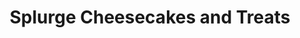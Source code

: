 ---
title: "Splurge Cheesecakes and Treats"
url: /virginia-beach/splurge-cheesecakes-and-treats/
shop: bakery
---